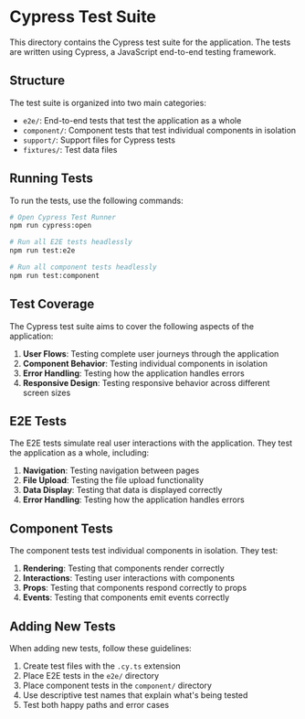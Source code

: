 # Cypress Test Suite

This directory contains the Cypress test suite for the application. The tests are written using Cypress, a JavaScript end-to-end testing framework.

## Structure

The test suite is organized into two main categories:

- `e2e/`: End-to-end tests that test the application as a whole
- `component/`: Component tests that test individual components in isolation
- `support/`: Support files for Cypress tests
- `fixtures/`: Test data files

## Running Tests

To run the tests, use the following commands:

```bash
# Open Cypress Test Runner
npm run cypress:open

# Run all E2E tests headlessly
npm run test:e2e

# Run all component tests headlessly
npm run test:component
```

## Test Coverage

The Cypress test suite aims to cover the following aspects of the application:

1. **User Flows**: Testing complete user journeys through the application
2. **Component Behavior**: Testing individual components in isolation
3. **Error Handling**: Testing how the application handles errors
4. **Responsive Design**: Testing responsive behavior across different screen sizes

## E2E Tests

The E2E tests simulate real user interactions with the application. They test the application as a whole, including:

1. **Navigation**: Testing navigation between pages
2. **File Upload**: Testing the file upload functionality
3. **Data Display**: Testing that data is displayed correctly
4. **Error Handling**: Testing how the application handles errors

## Component Tests

The component tests test individual components in isolation. They test:

1. **Rendering**: Testing that components render correctly
2. **Interactions**: Testing user interactions with components
3. **Props**: Testing that components respond correctly to props
4. **Events**: Testing that components emit events correctly

## Adding New Tests

When adding new tests, follow these guidelines:

1. Create test files with the `.cy.ts` extension
2. Place E2E tests in the `e2e/` directory
3. Place component tests in the `component/` directory
4. Use descriptive test names that explain what's being tested
5. Test both happy paths and error cases 